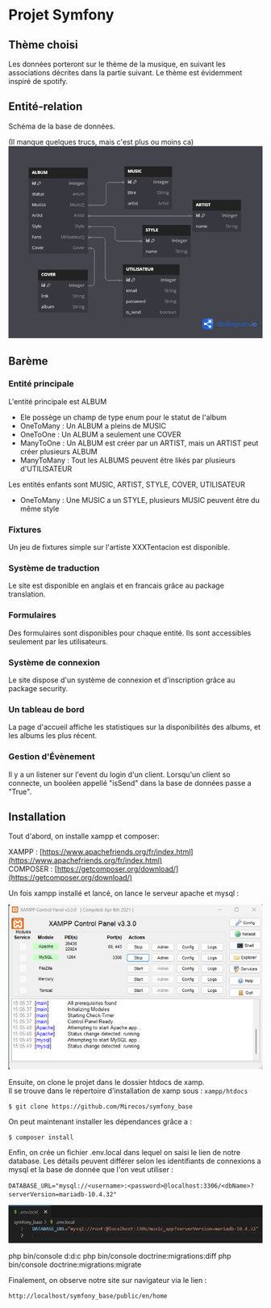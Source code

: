 # Projet Symfony

## Thème choisi

Les données porteront sur le thème de la musique, en suivant les associations décrites dans la partie suivant. Le thème est évidemment inspiré de spotify.

## Entité-relation

Schéma de la base de données.

(Il manque quelques trucs, mais c'est plus ou moins ca)
![alt text](./assetsReadMe/dark.png)

## Barème

### Entité principale

L'entité principale est ALBUM
- Ele possège un champ de type enum pour le statut de l'album
- OneToMany : Un ALBUM a pleins de MUSIC
- OneToOne : Un ALBUM a seulement une COVER
- ManyToOne : Un ALBUM est créer par un ARTIST, mais un ARTIST peut créer plusieurs ALBUM
- ManyToMany : Tout les ALBUMS peuvent être likés par plusieurs d'UTILISATEUR

Les entités enfants sont MUSIC, ARTIST, STYLE, COVER, UTILISATEUR
- OneToMany : Une MUSIC a un STYLE, plusieurs MUSIC peuvent être du même style

### Fixtures

Un jeu de fixtures simple sur l'artiste XXXTentacion est disponible.

### Système de traduction

Le site est disponible en anglais et en francais grâce au package translation.

### Formulaires

Des formulaires sont disponibles pour chaque entité. Ils sont accessibles seulement par les utilisateurs.

### Système de connexion

Le site dispose d'un système de connexion et d'inscription grâce au package security.

### Un tableau de bord

La page d'accueil affiche les statistiques sur la disponibilités des albums, et les albums les plus récent.

### Gestion d'Évènement

Il y a un listener sur l'event du login d'un client. Lorsqu'un client so connecte, un booléen appellé "isSend" dans la base de données passe a "True".

## Installation

Tout d'abord, on installe xampp et composer:

XAMPP : [https://www.apachefriends.org/fr/index.html](https://www.apachefriends.org/fr/index.html)
</br>
COMPOSER : [https://getcomposer.org/download/](https://getcomposer.org/download/)

Un fois xampp installé et lancé, on lance le serveur apache et mysql :

![Alt text](./assetsReadMe/xamp.png)

Ensuite, on clone le projet dans le dossier htdocs de xamp. 
</br>
Il se trouve dans le répertoire d'installation de xamp sous : `xampp/htdocs`

```
$ git clone https://github.com/Mirecos/symfony_base
```
On peut maintenant installer les dépendances grâce a :
```
$ composer install
```
Enfin, on crée un fichier .env.local dans lequel on saisi le lien de notre database. 
Les détails peuvent différer selon les identifiants de connexions a mysql et la base de donnée que l'on veut utiliser :

``
DATABASE_URL="mysql://<username>:<password>@localhost:3306/<dbName>?serverVersion=mariadb-10.4.32"
``

![Exemple](./assetsReadMe/env.png)

php bin/console d:d:c
php bin/console doctrine:migrations:diff
php bin/console doctrine:migrations:migrate 


Finalement, on observe notre site sur navigateur via le lien :

```
http://localhost/symfony_base/public/en/home
```